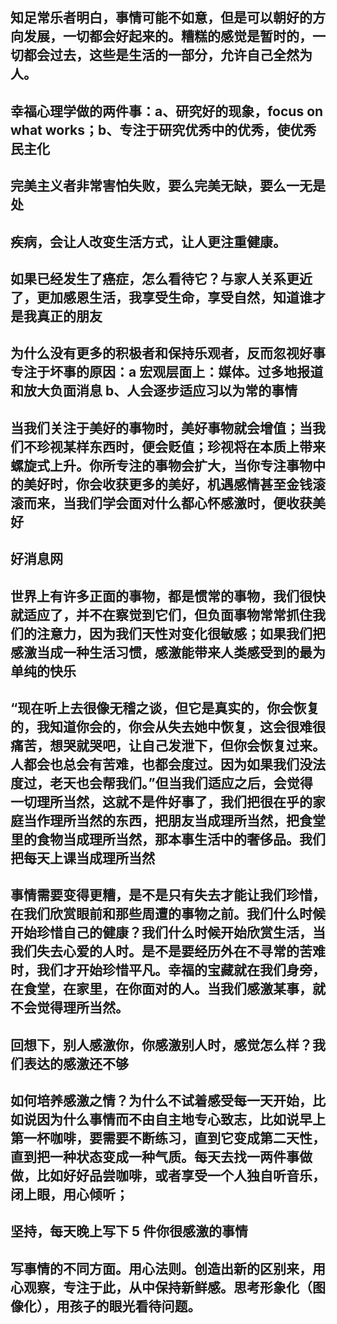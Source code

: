 ## 知足常乐者明白，事情可能不如意，但是可以朝好的方向发展，一切都会好起来的。糟糕的感觉是暂时的，一切都会过去，这些是生活的一部分，允许自己全然为人。

## 幸福心理学做的两件事：a、研究好的现象，focus on what works；b、专注于研究优秀中的优秀，使优秀民主化  

## 完美主义者非常害怕失败，要么完美无缺，要么一无是处

## 疾病，会让人改变生活方式，让人更注重健康。

## 如果已经发生了癌症，怎么看待它？与家人关系更近了，更加感恩生活，我享受生命，享受自然，知道谁才是我真正的朋友

## 为什么没有更多的积极者和保持乐观者，反而忽视好事专注于坏事的原因：a 宏观层面上：媒体。过多地报道和放大负面消息 b、人会逐步适应习以为常的事情

## 当我们关注于美好的事物时，美好事物就会增值；当我们不珍视某样东西时，便会贬值；珍视将在本质上带来螺旋式上升。你所专注的事物会扩大，当你专注事物中的美好时，你会收获更多的美好，机遇感情甚至金钱滚滚而来，当我们学会面对什么都心怀感激时，便收获美好

## 好消息网

## 世界上有许多正面的事物，都是惯常的事物，我们很快就适应了，并不在察觉到它们，但负面事物常常抓住我们的注意力，因为我们天性对变化很敏感；如果我们把感激当成一种生活习惯，感激能带来人类感受到的最为单纯的快乐

## “现在听上去很像无稽之谈，但它是真实的，你会恢复的，我知道你会的，你会从失去她中恢复，这会很难很痛苦，想哭就哭吧，让自己发泄下，但你会恢复过来。人都会也总会有苦难，也都会度过。因为如果我们没法度过，老天也会帮我们。”但当我们适应之后，会觉得一切理所当然，这就不是件好事了，我们把很在乎的家庭当作理所当然的东西，把朋友当成理所当然，把食堂里的食物当成理所当然，那本事生活中的奢侈品。我们把每天上课当成理所当然

## 事情需要变得更糟，是不是只有失去才能让我们珍惜，在我们欣赏眼前和那些周遭的事物之前。我们什么时候开始珍惜自己的健康？我们什么时候开始欣赏生活，当我们失去心爱的人时。是不是要经历外在不寻常的苦难时，我们才开始珍惜平凡。幸福的宝藏就在我们身旁，在食堂，在家里，在你面对的人。当我们感激某事，就不会觉得理所当然。

## 回想下，别人感激你，你感激别人时，感觉怎么样？我们表达的感激还不够

## 如何培养感激之情？为什么不试着感受每一天开始，比如说因为什么事情而不由自主地专心致志，比如说早上第一杯咖啡，要需要不断练习，直到它变成第二天性，直到把一种状态变成一种气质。每天去找一两件事做做，比如好好品尝咖啡，或者享受一个人独自听音乐，闭上眼，用心倾听；

## 坚持，每天晚上写下 5 件你很感激的事情

## 写事情的不同方面。用心法则。创造出新的区别来，用心观察，专注于此，从中保持新鲜感。思考形象化（图像化），用孩子的眼光看待问题。
